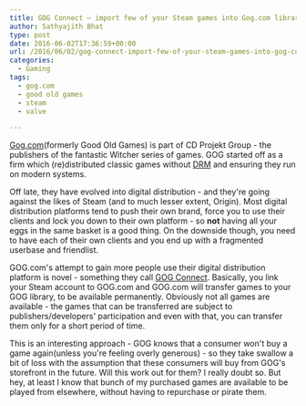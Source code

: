```yaml
---
title: GOG Connect – import few of your Steam games into Gog.com library
author: Sathyajith Bhat
type: post
date: 2016-06-02T17:36:59+00:00
url: /2016/06/02/gog-connect-import-few-of-your-steam-games-into-gog-com-library/
categories:
  - Gaming
tags:
  - gog.com
  - good old games
  - steam
  - valve

---
```

<a href="https://gog.com" target="_blank">Gog.com</a>(formerly Good Old Games) is part of CD Projekt Group - the publishers of the fantastic Witcher series of games. GOG started off as a firm which (re)distributed classic games without <a href="https://en.wikipedia.org/wiki/Digital_rights_management" target="_blank">DRM</a> and ensuring they run on modern systems.

Off late, they have evolved into digital distribution - and they're going against the likes of Steam (and to much lesser extent, Origin). Most digital distribution platforms tend to push their own brand, force you to use their clients and lock you down to their own platform - so **not** having all your eggs in the same basket is a good thing. On the downside though, you need to have each of their own clients and you end up with a fragmented userbase and friendlist.

GOG.com's attempt to gain more people use their digital distribution platform is novel - something they call <a href="https://www.gog.com/connect" target="_blank">GOG Connect</a>. Basically, you link your Steam account to GOG.com and GOG.com will transfer games to your GOG library, to be available permanently. Obviously not all games are available - the games that can be transferred are subject to publishers/developers' participation and even with that, you can transfer them only for a short period of time.

This is an interesting approach - GOG knows that a consumer won't buy a game again(unless you're feeling overly generous) - so they take swallow a bit of loss with the assumption that these consumers will buy from GOG's storefront in the future. Will this work out for them? I really doubt so. But hey, at least I know that bunch of my purchased games are available to be played from elsewhere, without having to repurchase or pirate them.
